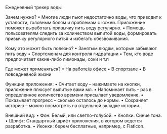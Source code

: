 Ежедневный трекер воды

Зачем нужно?
•	Многие люди пьют недостаточно воды, что приводит к усталости, головным болям и проблемам с кожей. Приложение поможет выработать привычку пить воду регулярно.
•	Помощь пользователям следить за количеством выпитой воды, формировать привычку регулярного питья и избегать обезвоживания.

Кому это может быть полезно?
•	Занятым людям, которые забывают пить воду
•	Спортсменам для контроля гидратации
•	Тем, кто воде предпочитает какие-либо лимонады, соки и т.п

Где может применяться?
•	На работе/в офисе
•	В спортзале
•	В повседневной жизни

Функции приложения:
•	Считает воду – нажимаете на кнопки, приложение плюсует выпитые вами мл.
•	Напоминает пить – раз в определенное количество времени присылает уведомление.
•	Показывает прогресс – сколько осталось до нормы.
•	Сохраняет историю – можно посмотреть на отдельной вкладке истории.

Внешний вид:
•	Фон: Белый, или светло-голубой.
•	Кнопки: Синие тона.
•	Шрифт: Стандартный шрифт приложения, в котором ведется разработка.
•	Иконки: берем бесплатные, например, с Flaticon.
